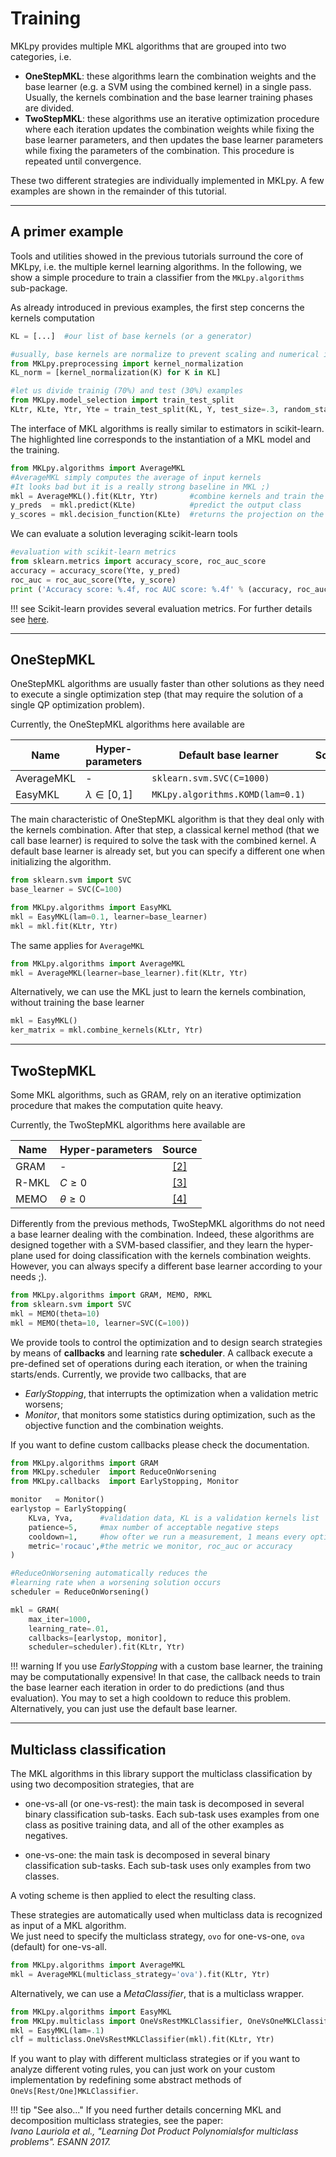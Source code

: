 # Training


MKLpy provides multiple MKL algorithms that are grouped into two categories, i.e.

* **OneStepMKL**: these algorithms learn the combination weights and the base learner (e.g. a SVM using the combined kernel) in a single pass. Usually, the kernels combination and the base learner training phases are divided.
* **TwoStepMKL**: these algorithms use an iterative optimization procedure where each iteration updates the combination weights while fixing the base learner parameters, and then updates the base learner parameters while fixing the parameters of the combination. This procedure is repeated until convergence.

These two different strategies are individually implemented in MKLpy. A few examples are shown in the remainder of this tutorial.


- - -

## A primer example

Tools and utilities showed in the previous tutorials surround the core of MKLpy, i.e. the multiple kernel learning algorithms.
In the following, we show a simple procedure to train a classifier from the `MKLpy.algorithms` sub-package.

As already introduced in previous examples, the first step concerns the kernels computation



```python
KL = [...]	#our list of base kernels (or a generator)

#usually, base kernels are normalize to prevent scaling and numerical issues
from MKLpy.preprocessing import kernel_normalization
KL_norm = [kernel_normalization(K) for K in KL]

#let us divide trainig (70%) and test (30%) examples
from MKLpy.model_selection import train_test_split
KLtr, KLte, Ytr, Yte = train_test_split(KL, Y, test_size=.3, random_state=42)
```

The interface of MKL algorithms is really similar to estimators in scikit-learn.
The highlighted line corresponds to the instantiation of a MKL model and the training.

```python hl_lines="4"
from MKLpy.algorithms import AverageMKL
#AverageMKL simply computes the average of input kernels
#It looks bad but it is a really strong baseline in MKL ;)
mkl = AverageMKL().fit(KLtr, Ytr)		#combine kernels and train the classifier
y_preds  = mkl.predict(KLte)			#predict the output class
y_scores = mkl.decision_function(KLte)	#returns the projection on the distance vector
```

We can evaluate a solution leveraging scikit-learn tools

```python
#evaluation with scikit-learn metrics
from sklearn.metrics import accuracy_score, roc_auc_score
accuracy = accuracy_score(Yte, y_pred)
roc_auc = roc_auc_score(Yte, y_score)
print ('Accuracy score: %.4f, roc AUC score: %.4f' % (accuracy, roc_auc))
```

!!! see
	Scikit-learn provides several evaluation metrics. For further details see [here](https://scikit-learn.org/stable/modules/classes.html#module-sklearn.metrics).








- - -

## OneStepMKL

OneStepMKL algorithms are usually faster than other solutions as they need to execute a single optimization step (that may require the solution of a single QP optimization problem).

Currently, the OneStepMKL algorithms here available are

|Name       | Hyper-parameters | Default base learner | Source |
|-----------|------------|----------------------|:------:|
| AverageMKL| -          | `sklearn.svm.SVC(C=1000)`          |  -     |
| EasyMKL   | $\lambda\in [0,1]$  | `MKLpy.algorithms.KOMD(lam=0.1)` | [[1]](https://www.sciencedirect.com/science/article/abs/pii/S0925231215003653) |


The main characteristic of OneStepMKL algorithm is that they deal only with the kernels combination. 
After that step, a classical kernel method (that we call base learner) is required to solve the task with the combined kernel.
A default base learner is already set, but you can specify a different one when initializing the algorithm.


```python
from sklearn.svm import SVC
base_learner = SVC(C=100)

from MKLpy.algorithms import EasyMKL
mkl = EasyMKL(lam=0.1, learner=base_learner)
mkl = mkl.fit(KLtr, Ytr)
```

The same applies for `AverageMKL`
```python
from MKLpy.algorithms import AverageMKL
mkl = AverageMKL(learner=base_learner).fit(KLtr, Ytr)
```


Alternatively, we can use the MKL just to learn the kernels combination, without training the base learner

```python
mkl = EasyMKL()
ker_matrix = mkl.combine_kernels(KLtr, Ytr)
```


- - -

## TwoStepMKL

Some MKL algorithms, such as GRAM, rely on an iterative optimization procedure that makes the computation quite heavy.

Currently, the TwoStepMKL algorithms here available are

|Name      | Hyper-parameters | Source |
|----------|------------|:------:|
| GRAM     | -          | [[2]](https://www.researchgate.net/publication/318468451_Radius-Margin_Ratio_Optimization_for_Dot-Product_Boolean_Kernel_Learning)     |
| R-MKL    | $C \ge 0$        |[[3]](https://link.springer.com/content/pdf/10.1007/978-3-642-04180-8_39.pdf)  |
| MEMO     | $\theta \ge 0$   |[[4]](https://www.elen.ucl.ac.be/Proceedings/esann/esannpdf/es2018-181.pdf) |

Differently from the previous methods, TwoStepMKL algorithms do not need a base learner dealing with the combination. 
Indeed, these algorithms are designed together with a SVM-based classifier, and they learn the hyper-plane used for doing classification with the kernels combination weights.
However, you can always specify a different base learner according to your needs ;).

```python
from MKLpy.algorithms import GRAM, MEMO, RMKL
from sklearn.svm import SVC
mkl = MEMO(theta=10)
mkl = MEMO(theta=10, learner=SVC(C=100))
```

We provide tools to control the optimization and to design search strategies by means of **callbacks** and learning rate **scheduler**.
A callback execute a pre-defined set of operations during each iteration, or when the training starts/ends.
Currently, we provide two callbacks, that are

* *EarlyStopping*, that interrupts the optimization when a validation metric worsens;
* *Monitor*, that monitors some statistics during optimization, such as the objective function and the combination weights.

If you want to define custom callbacks please check the documentation.

```python
from MKLpy.algorithms import GRAM
from MKLpy.scheduler  import ReduceOnWorsening
from MKLpy.callbacks  import EarlyStopping, Monitor

monitor   = Monitor()
earlystop = EarlyStopping(
	KLva, Yva, 		#validation data, KL is a validation kernels list
	patience=5,		#max number of acceptable negative steps
	cooldown=1, 	#how ofter we run a measurement, 1 means every optimization step
	metric='rocauc',#the metric we monitor, roc_auc or accuracy
)

#ReduceOnWorsening automatically reduces the 
#learning rate when a worsening solution occurs
scheduler = ReduceOnWorsening()

mkl = GRAM(
	max_iter=1000, 			
	learning_rate=.01, 		
	callbacks=[earlystop, monitor],
	scheduler=scheduler).fit(KLtr, Ytr)
```



!!! warning
	If you use *EarlyStopping* with a custom base learner, the training may be computationally expensive! 
	In that case, the callback needs to train the base learner each iteration in order to do predictions (and thus evaluation). 
	You may to set a high cooldown to reduce this problem. Alternatively, you can just use the default base learner.



- - -

## Multiclass classification

The MKL algorithms in this library support the multiclass classification by using two decomposition strategies, that are

* one-vs-all (or one-vs-rest): the main task is decomposed in several binary classification sub-tasks. Each sub-task uses examples from one class as positive training data, and all of the other examples as negatives. 

* one-vs-one: the main task is decomposed in several binary classification sub-tasks. Each sub-task uses only examples from two classes.

A voting scheme is then applied to elect the resulting class.

These strategies are automatically used when multiclass data is recognized as input of a MKL algorithm.<br>
We just need to specify the multiclass strategy, `ovo` for one-vs-one, `ova` (default) for one-vs-all.

```python
from MKLpy.algorithms import AverageMKL
mkl = AverageMKL(multiclass_strategy='ova').fit(KLtr, Ytr)
```

Alternatively, we can use a *MetaClassifier*, that is a multiclass wrapper.
```python
from MKLpy.algorithms import EasyMKL
from MKLpy.multiclass import OneVsRestMKLClassifier, OneVsOneMKLClassifier
mkl = EasyMKL(lam=.1)
clf = multiclass.OneVsRestMKLClassifier(mkl).fit(KLtr, Ytr)
```

If you want to play with different multiclass strategies or if you want to analyze different voting rules, you can just work on your custom implementation by redefining some abstract methods of `OneVs[Rest/One]MKLClassifier`.



!!! tip "See also..."
	If you need further details concerning MKL and decomposition multiclass strategies, see the paper:<br>
	*Ivano Lauriola et al., "Learning Dot Product Polynomialsfor multiclass problems". ESANN 2017.*

